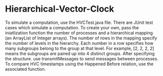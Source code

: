 # Hierarchical-Vector-Clock

To simulate a computation, use the HVCTest.java file. There are JUnit test cases which simulate a computation. To create your own, pass the iniatlization function the number of processes and a hierarchical mapping (an ArrayList of Integer arrays). The number of rows in the mapping specify the number of levels in the hierarchy. Each number in a row specifies how many subgroups belong to the group at that level. For example, [2, 2, 2, 2] means the subgroups are paired up into 4 distinct groups. After specifying the structure. use transmitMessages to send messages between processes. To compare HVC timestamps using the Happened Before relation, use the associated function.
